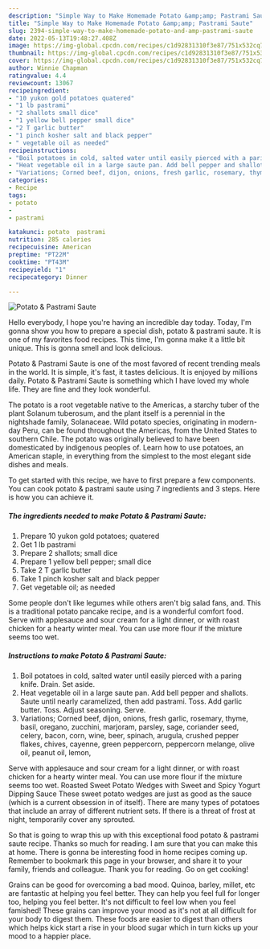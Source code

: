 ```yaml
---
description: "Simple Way to Make Homemade Potato &amp;amp; Pastrami Saute"
title: "Simple Way to Make Homemade Potato &amp;amp; Pastrami Saute"
slug: 2394-simple-way-to-make-homemade-potato-and-amp-pastrami-saute
date: 2022-05-13T19:48:27.408Z
image: https://img-global.cpcdn.com/recipes/c1d92831310f3e87/751x532cq70/potato-pastrami-saute-recipe-main-photo.jpg
thumbnail: https://img-global.cpcdn.com/recipes/c1d92831310f3e87/751x532cq70/potato-pastrami-saute-recipe-main-photo.jpg
cover: https://img-global.cpcdn.com/recipes/c1d92831310f3e87/751x532cq70/potato-pastrami-saute-recipe-main-photo.jpg
author: Winnie Chapman
ratingvalue: 4.4
reviewcount: 13067
recipeingredient:
- "10 yukon gold potatoes quatered"
- "1 lb pastrami"
- "2 shallots small dice"
- "1 yellow bell pepper small dice"
- "2 T garlic butter"
- "1 pinch kosher salt and black pepper"
- " vegetable oil as needed"
recipeinstructions:
- "Boil potatoes in cold, salted water until easily pierced with a paring knife. Drain. Set aside."
- "Heat vegetable oil in a large saute pan. Add bell pepper and shallots. Saute until nearly caramelized, then add pastrami. Toss. Add garlic butter. Toss. Adjust seasoning. Serve."
- "Variations; Corned beef, dijon, onions, fresh garlic, rosemary, thyme, basil, oregano, zucchini, marjoram, parsley, sage, coriander seed, celery, bacon, corn, wine, beer, spinach, arugula, crushed pepper flakes, chives, cayenne, green peppercorn, peppercorn melange, olive oil, peanut oil, lemon,"
categories:
- Recipe
tags:
- potato
- 
- pastrami

katakunci: potato  pastrami 
nutrition: 285 calories
recipecuisine: American
preptime: "PT22M"
cooktime: "PT43M"
recipeyield: "1"
recipecategory: Dinner

---
```



![Potato &amp; Pastrami Saute](https://img-global.cpcdn.com/recipes/c1d92831310f3e87/751x532cq70/potato-pastrami-saute-recipe-main-photo.jpg)

Hello everybody, I hope you're having an incredible day today. Today, I'm gonna show you how to prepare a special dish, potato &amp; pastrami saute. It is one of my favorites food recipes. This time, I'm gonna make it a little bit unique. This is gonna smell and look delicious.

Potato &amp; Pastrami Saute is one of the most favored of recent trending meals in the world. It is simple, it's fast, it tastes delicious. It is enjoyed by millions daily. Potato &amp; Pastrami Saute is something which I have loved my whole life. They are fine and they look wonderful.

The potato is a root vegetable native to the Americas, a starchy tuber of the plant Solanum tuberosum, and the plant itself is a perennial in the nightshade family, Solanaceae. Wild potato species, originating in modern-day Peru, can be found throughout the Americas, from the United States to southern Chile. The potato was originally believed to have been domesticated by indigenous peoples of. Learn how to use potatoes, an American staple, in everything from the simplest to the most elegant side dishes and meals.


To get started with this recipe, we have to first prepare a few components. You can cook potato &amp; pastrami saute using 7 ingredients and 3 steps. Here is how you can achieve it.

<!--inarticleads1-->

##### The ingredients needed to make Potato &amp; Pastrami Saute:

1. Prepare 10 yukon gold potatoes; quatered
1. Get 1 lb pastrami
1. Prepare 2 shallots; small dice
1. Prepare 1 yellow bell pepper; small dice
1. Take 2 T garlic butter
1. Take 1 pinch kosher salt and black pepper
1. Get  vegetable oil; as needed


Some people don&#39;t like legumes while others aren&#39;t big salad fans, and. This is a traditional potato pancake recipe, and is a wonderful comfort food. Serve with applesauce and sour cream for a light dinner, or with roast chicken for a hearty winter meal. You can use more flour if the mixture seems too wet. 

<!--inarticleads2-->

##### Instructions to make Potato &amp; Pastrami Saute:

1. Boil potatoes in cold, salted water until easily pierced with a paring knife. Drain. Set aside.
1. Heat vegetable oil in a large saute pan. Add bell pepper and shallots. Saute until nearly caramelized, then add pastrami. Toss. Add garlic butter. Toss. Adjust seasoning. Serve.
1. Variations; Corned beef, dijon, onions, fresh garlic, rosemary, thyme, basil, oregano, zucchini, marjoram, parsley, sage, coriander seed, celery, bacon, corn, wine, beer, spinach, arugula, crushed pepper flakes, chives, cayenne, green peppercorn, peppercorn melange, olive oil, peanut oil, lemon,


Serve with applesauce and sour cream for a light dinner, or with roast chicken for a hearty winter meal. You can use more flour if the mixture seems too wet. Roasted Sweet Potato Wedges with Sweet and Spicy Yogurt Dipping Sauce These sweet potato wedges are just as good as the sauce (which is a current obsession in of itself). There are many types of potatoes that include an array of different nutrient sets. If there is a threat of frost at night, temporarily cover any sprouted. 

So that is going to wrap this up with this exceptional food potato &amp; pastrami saute recipe. Thanks so much for reading. I am sure that you can make this at home. There is gonna be interesting food in home recipes coming up. Remember to bookmark this page in your browser, and share it to your family, friends and colleague. Thank you for reading. Go on get cooking!

Grains can be good for overcoming a bad mood. Quinoa, barley, millet, etc are fantastic at helping you feel better. They can help you feel full for longer too, helping you feel better. It's not difficult to feel low when you feel famished! These grains can improve your mood as it's not at all difficult for your body to digest them. These foods are easier to digest than others which helps kick start a rise in your blood sugar which in turn kicks up your mood to a happier place.
